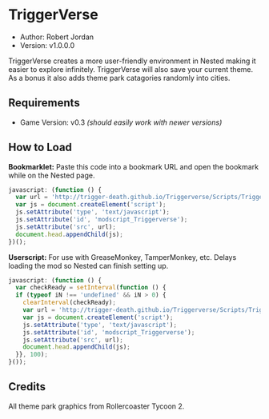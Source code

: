 # TriggerVerse

* Author:         Robert Jordan
* Version:        v1.0.0.0

TriggerVerse creates a more user-friendly environment in Nested making it easier to explore infinitely. TriggerVerse will also save your current theme. As a bonus it also adds theme park catagories randomly into cities.

## Requirements

* Game Version:   v0.3 *(should easily work with newer versions)*

## How to Load

**Bookmarklet:** Paste this code into a bookmark URL and open the bookmark while on the Nested page.

```javascript
javascript: (function () {
  var url = 'http://trigger-death.github.io/Triggerverse/Scripts/Triggerverse.js';
  var js = document.createElement('script');
  js.setAttribute('type', 'text/javascript');
  js.setAttribute('id', 'modscript_Triggerverse');
  js.setAttribute('src', url);
  document.head.appendChild(js);
})();
```

**Userscript:** For use with GreaseMonkey, TamperMonkey, etc. Delays loading the mod so Nested can finish setting up.

```javascript
javascript: (function () {
  var checkReady = setInterval(function () {
  if (typeof iN !== 'undefined' && iN > 0) {
    clearInterval(checkReady);
    var url = 'http://trigger-death.github.io/Triggerverse/Scripts/Triggerverse.js';
    var js = document.createElement('script');
    js.setAttribute('type', 'text/javascript');
    js.setAttribute('id', 'modscript_Triggerverse');
    js.setAttribute('src', url);
    document.head.appendChild(js);
  }}, 100);
}());
```

## Credits

All theme park graphics from Rollercoaster Tycoon 2.
